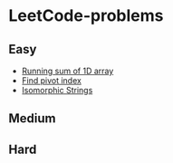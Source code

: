 # LeetCode-problems
 
## Easy
* [Running sum of 1D array](Solutions/src/easy/RunningSumOfOneDArray.java)
* [Find pivot index](Solutions/src/easy/PivotIndex.java)
* [Isomorphic Strings](Solutions/src/easy/IsomorphicStrings.java)
## Medium

## Hard
